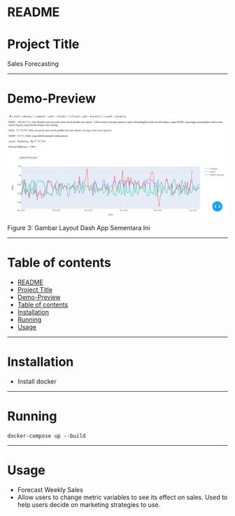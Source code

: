 # README

# Project Title

Sales Forecasting

---

# Demo-Preview

![Figure 3: Gambar Layout Dash App Sementara Ini](docs/assets/dash_app_rr.png)

Figure 3: Gambar Layout Dash App Sementara Ini

---

# Table of contents
- [README](#readme)
- [Project Title](#project-title)
- [Demo-Preview](#demo-preview)
- [Table of contents](#table-of-contents)
- [Installation](#installation)
- [Running](#running)
- [Usage](#usage)

---

# Installation

- Install docker

---

# Running

```docker
docker-compose up --build
```

---

# Usage

- Forecast Weekly Sales
- Allow users to change metric variables to see its effect on sales. Used to help users decide on marketing strategies to use.